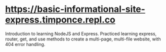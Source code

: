 # https://basic-informational-site-express.timponce.repl.co

Introduction to learning NodeJS and Express. Practiced learning express, router, get, and use methods to create a multi-page, multi-file website, with 404 error handling.
